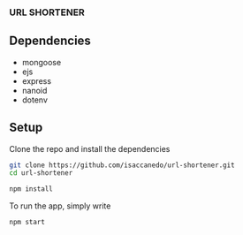 ### URL SHORTENER

## Dependencies

* mongoose
* ejs
* express
* nanoid
* dotenv

## Setup

Clone the repo and install the dependencies 

```bash
git clone https://github.com/isaccanedo/url-shortener.git
cd url-shortener

npm install
```
To run the app, simply write

```bash
npm start
```
